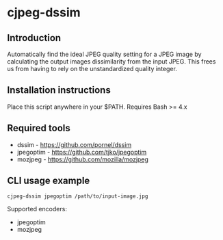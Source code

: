 cjpeg-dssim
===========

## Introduction
Automatically find the ideal JPEG quality setting for a JPEG image by calculating the output images dissimilarity from the input JPEG. This frees us from having to rely on the unstandardized quality integer.

## Installation instructions
Place this script anywhere in your $PATH. Requires Bash >= 4.x

## Required tools
* dssim - https://github.com/pornel/dssim
* jpegoptim - https://github.com/tjko/jpegoptim
* mozjpeg - https://github.com/mozilla/mozjpeg

## CLI usage example
	cjpeg-dssim jpegoptim /path/to/input-image.jpg

Supported encoders:
* jpegoptim
* mozjpeg